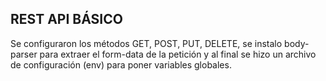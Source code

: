 ## REST API BÁSICO

Se configuraron los métodos GET, POST, PUT, DELETE, se instalo body-parser para
extraer el form-data de la petición y al final se hizo un archivo de configuración 
(env) para poner variables globales. 
